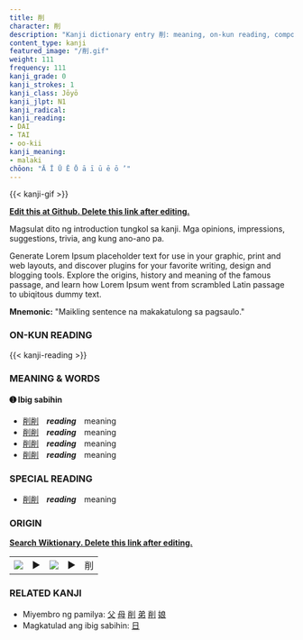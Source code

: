 ```yaml
---
title: 削
character: 削
description: "Kanji dictionary entry 削: meaning, on-kun reading, compounds, origin, related kanji"
content_type: kanji
featured_image: "/削.gif"
weight: 111
frequency: 111
kanji_grade: 0
kanji_strokes: 1
kanji_class: Jōyō
kanji_jlpt: N1
kanji_radical: 
kanji_reading: 
- DAI
- TAI
- oo-kii
kanji_meaning:
- malaki
chōon: "Ā Ī Ū Ē Ō ā ī ū ē ō ’"
---
```

[//]: # (Don't edit the line below. Kanji animated GIF code is automatically generated.)
{{< kanji-gif >}}

[//]: # (Edit below this line.)

**[Edit this at Github. Delete this link after editing.](https://github.com/tim0g/tim/tree/main/content/kanji/削/index.md)**

Magsulat dito ng introduction tungkol sa kanji. Mga opinions, impressions, suggestions, trivia, ang kung ano-ano pa.

Generate Lorem Ipsum placeholder text for use in your graphic, print and web layouts, and discover plugins for your favorite writing, design and blogging tools. Explore the origins, history and meaning of the famous passage, and learn how Lorem Ipsum went from scrambled Latin passage to ubiqitous dummy text.
 
**Mnemonic:** "Maikling sentence na makakatulong sa pagsaulo."

### ON-KUN READING

[//]: # (Don't edit the line below. ON-KUN READING code is automatically generated.)
{{< kanji-reading >}}

### MEANING & WORDS

#### ➊ **Ibig sabihin**
  - [削](../削)[削](../削)　***reading***　meaning
  - [削](../削)[削](../削)　***reading***　meaning
  - [削](../削)[削](../削)　***reading***　meaning
  - [削](../削)[削](../削)　***reading***　meaning

### SPECIAL READING
  - [削](../削)[削](../削)　***reading***　meaning

### ORIGIN

**[Search Wiktionary. Delete this link after editing.](https://wiktionary.org/wiki/削)**
<table class="kanji-table"><tr><td>
<img src="60px-削-bronze.svg.png">
</td><td>▶</td><td>
<img src="60px-削-oracle.svg.png">
</td><td>▶</td>
<td class="kanji-origin">削</td>
</tr></table>

### RELATED KANJI
- Miyembro ng pamilya: [父](../父) [母](../母) [削](../削) [弟](../弟) [削](../削) [娘](../娘)
- Magkatulad ang ibig sabihin: [日](../日)
